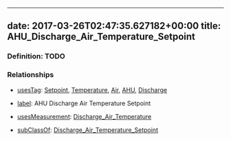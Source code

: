 
---
date: 2017-03-26T02:47:35.627182+00:00
title: AHU_Discharge_Air_Temperature_Setpoint
---
### Definition: TODO

### Relationships

* [usesTag](https://brickschema.org/schema/1.0/BrickFrame#usesTag): [Setpoint](https://brickschema.org/schema/1.0/BrickTag#Setpoint), [Temperature](https://brickschema.org/schema/1.0/BrickTag#Temperature), [Air](https://brickschema.org/schema/1.0/BrickTag#Air), [AHU](https://brickschema.org/schema/1.0/BrickTag#AHU), [Discharge](https://brickschema.org/schema/1.0/BrickTag#Discharge)

* [label](http://www.w3.org/2000/01/rdf-schema#label): AHU Discharge Air Temperature Setpoint

* [usesMeasurement](https://brickschema.org/schema/1.0/BrickFrame#usesMeasurement): [Discharge_Air_Temperature](https://brickschema.org/schema/1.0/Brick#Discharge_Air_Temperature)

* [subClassOf](http://www.w3.org/2000/01/rdf-schema#subClassOf): [Discharge_Air_Temperature_Setpoint](https://brickschema.org/schema/1.0/Brick#Discharge_Air_Temperature_Setpoint)
